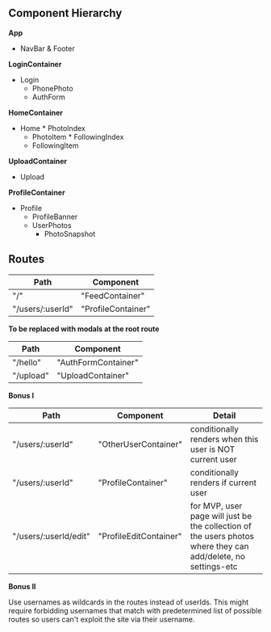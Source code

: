## Component Hierarchy


**App**
  - NavBar & Footer


**LoginContainer**
   - Login
     * PhonePhoto
     * AuthForm


**HomeContainer**
   - Home
    * PhotoIndex
      * PhotoItem
    * FollowingIndex
      * FollowingItem


**UploadContainer**
  - Upload


**ProfileContainer**
  - Profile
    * ProfileBanner
    * UserPhotos
      * PhotoSnapshot




## Routes

|Path              | Component              |
|------------------|------------------------|
| "/"              | "FeedContainer"        |
| "/users/:userId" | "ProfileContainer"     |


**To be replaced with modals at the root route**

|Path              | Component              |
|------------------|------------------------|
| "/hello"         | "AuthFormContainer"    |
| "/upload"        | "UploadContainer"      |


**Bonus I**

|Path                   | Component              |  Detail                                                    |
|-----------------------|------------------------|------------------------------------------------------------|
| "/users/:userId"      | "OtherUserContainer"   | conditionally renders when this user is NOT current user   |
| "/users/:userId"      | "ProfileContainer"     | conditionally renders if current user                      |
| "/users/:userId/edit" | "ProfileEditContainer" | for MVP, user page will just be the collection of the users photos where they can add/delete, no settings-etc |


**Bonus II**

Use usernames as wildcards in the routes instead of userIds.  This might require forbidding usernames that match with predetermined list of possible routes so users can't exploit the site via their username.
